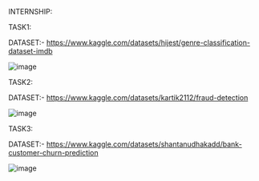 INTERNSHIP:

TASK1: 

DATASET:- https://www.kaggle.com/datasets/hijest/genre-classification-dataset-imdb 

![image](https://github.com/user-attachments/assets/60ffe892-dc1e-4c72-b81f-9d0051c6c13f)

TASK2: 

DATASET:- https://www.kaggle.com/datasets/kartik2112/fraud-detection 

![image](https://github.com/user-attachments/assets/c2d19a47-2398-48da-9e1e-d6151a25dd7f)

TASK3: 

DATASET:- https://www.kaggle.com/datasets/shantanudhakadd/bank-customer-churn-prediction 

![image](https://github.com/user-attachments/assets/feabe56e-784d-4acd-a8c7-97e685f36a21)








